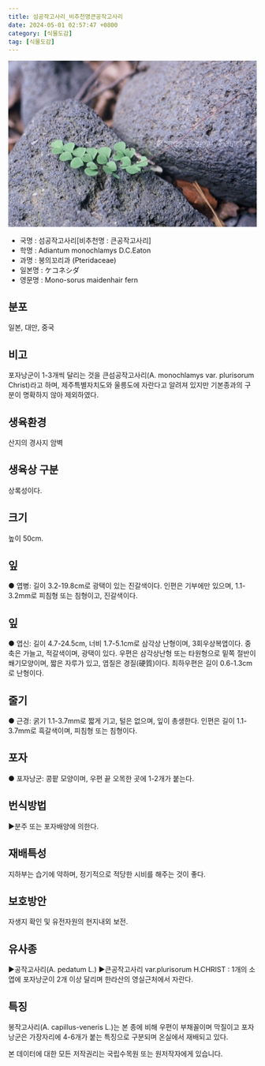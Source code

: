 ```yaml
---
title: 섬공작고사리_비추천명큰공작고사리
date: 2024-05-01 02:57:47 +0800
category: [식물도감]
tag: [식물도감]
---
```




![섬공작고사리[비추천명 : 큰공작고사리]](/assets/img/fileUpload/plants/basic/Lindsaeaceae/Adiantum/3235/1_th2.JPG)
- 국명 : 섬공작고사리[비추천명 : 큰공작고사리]
- 학명 : Adiantum monochlamys D.C.Eaton
- 과명 : 봉의꼬리과 (Pteridaceae)
- 일본명 : ケコネシダ
- 영문명 : Mono-sorus maidenhair fern


## 분포
일본, 대만, 중국
## 비고
포자낭군이 1-3개씩 달리는 것을 큰섬공작고사리(A. monochlamys var. plurisorum Christ)라고 하며, 제주특별자치도와 울릉도에 자란다고 알려져 있지만 기본종과의 구분이 명확하지 않아 제외하였다.
## 생육환경
산지의 경사지 암벽
## 생육상 구분
상록성이다.
## 크기
높이 50cm.
## 잎
● 엽병: 길이 3.2-19.8cm로 광택이 있는 진갈색이다. 인편은 기부에만 있으며, 1.1-3.2mm로 피침형 또는 침형이고, 진갈색이다. 
## 잎
● 엽신: 길이 4.7-24.5cm, 너비 1.7-5.1cm로 삼각상 난형이며, 3회우상복엽이다. 중축은 가늘고, 적갈색이며, 광택이 있다. 우편은 삼각상난형 또는 타원형으로 밑쪽 절반이 쐐기모양이며, 짧은 자루가 있고, 엽질은 경질(硬質)이다. 최하우편은 길이 0.6-1.3cm로 난형이다. 
## 줄기
● 근경: 굵기 1.1-3.7mm로 짧게 기고, 털은 없으며, 잎이 총생한다. 인편은 길이 1.1-3.7mm로 흑갈색이며, 피침형 또는 침형이다.
## 포자
● 포자낭군: 콩팥 모양이며, 우편 끝 오목한 곳에 1-2개가 붙는다. 
## 번식방법
▶분주 또는 포자배양에 의한다.
## 재배특성
지하부는 습기에 약하며, 정기적으로 적당한 시비를 해주는 것이 좋다.
## 보호방안
자생지 확인 및 유전자원의 현지내외 보전.
## 유사종
▶공작고사리(A. pedatum L.)
▶큰공작고사리 var.plurisorum H.CHRIST : 1개의 소엽에 포자낭군이 2개 이상 달리며 한라산의 영실근처에서 자란다.
## 특징
봉작고사리(A. capillus-veneris L.)는 본 종에 비해 우편이 부채꼴이며 막질이고 포자낭군은 가장자리에 4-6개가 붙는 특징으로 구분되며 온실에서 재배되고 있다.







본 데이터에 대한 모든 저작권리는 국립수목원 또는 원저작자에게 있습니다.
